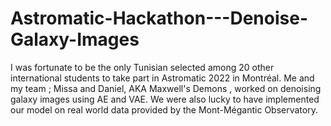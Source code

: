 # Astromatic-Hackathon---Denoise-Galaxy-Images
I was fortunate to be the only Tunisian selected among 20 other international students to take part in Astromatic 2022 in Montréal. Me and my team ; Missa and Daniel, AKA Maxwell's Demons , worked on denoising galaxy images using AE and VAE.
We were also lucky to have implemented our model on real world data provided by the Mont-Mégantic Observatory.
